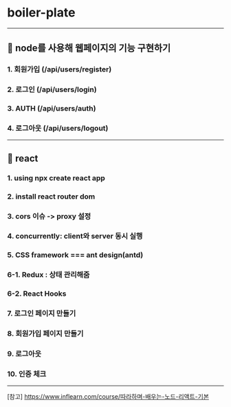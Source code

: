 # boiler-plate
----------------------------------------
## 🌟 node를 사용해 웹페이지의 기능 구현하기

### 1. 회원가입 (/api/users/register)
### 2. 로그인 (/api/users/login)
### 3. AUTH (/api/users/auth)
### 4. 로그아웃 (/api/users/logout)

----------------------------------------
## 🌟 react

### 1. using npx create react app
### 2. install react router dom
### 3. cors 이슈 -> proxy 설정
### 4. concurrently: client와 server 동시 실행
### 5. CSS framework === ant design(antd)
### 6-1. Redux : 상태 관리해줌
### 6-2. React Hooks
### 7. 로그인 페이지 만들기
### 8. 회원가입 페이지 만들기
### 9. 로그아웃
### 10. 인증 체크

----------------------------------------

[참고] https://www.inflearn.com/course/따라하며-배우는-노드-리액트-기본
